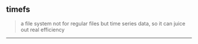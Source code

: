 ## timefs

> a file system not for regular files but time series data, so it can juice out real efficiency


---



